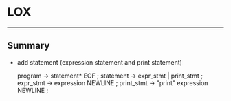 # **LOX**
***

## **Summary**
 * add statement (expression statement and print statement)

    program     -> statement* EOF ;
    statement   -> expr_stmt | print_stmt ;
    expr_stmt   -> expression NEWLINE ;
    print_stmt  -> "print" expression NEWLINE ;
